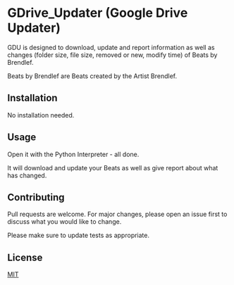 # GDrive_Updater (Google Drive Updater)

GDU is designed to download, update and report information as well as changes (folder size, file size, removed or new, modify time) of Beats by Brendlef.

Beats by Brendlef are Beats created by the Artist Brendlef.

## Installation

No installation needed.

## Usage

Open it with the Python Interpreter - all done.

It will download and update your Beats  as well as give report about what has changed.

## Contributing
Pull requests are welcome. For major changes, please open an issue first to discuss what you would like to change.

Please make sure to update tests as appropriate.

## License
[MIT](https://choosealicense.com/licenses/mit/)

